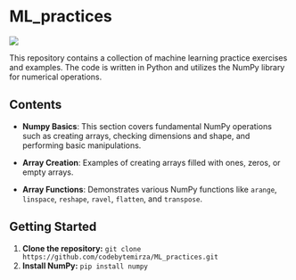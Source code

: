 # ML_practices

![](https://drive.google.com/uc?export=view&id=1kbu0-kJ7nvOLLg3mhL-H-VlMOfoKNIGP)

This repository contains a collection of machine learning practice exercises and examples. The code is written in Python and utilizes the NumPy library for numerical operations.

## Contents

- **Numpy Basics**: This section covers fundamental NumPy operations such as creating arrays, checking dimensions and shape, and performing basic manipulations.

- **Array Creation**: Examples of creating arrays filled with ones, zeros, or empty arrays.

- **Array Functions**: Demonstrates various NumPy functions like `arange`, `linspace`, `reshape`, `ravel`, `flatten`, and `transpose`.

## Getting Started

1. **Clone the repository:** `git clone https://github.com/codebytemirza/ML_practices.git`
2. **Install NumPy:** `pip install numpy`
